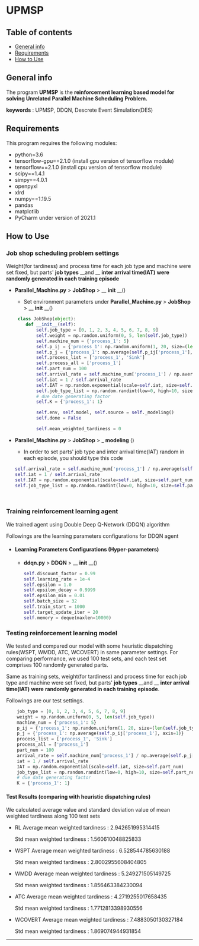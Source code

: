 # UPMSP

## Table of contents

+ [General info](#general-info)
+ [Requirements](#requirements)
+ [How to Use](#how-to-use)



## General info

The program __UPMSP__ is the __reinforcement learning based model for solving Unrelated Parallel Machine Scheduling Problem.__

__keywords__ : UPMSP, DDQN, Descrete Event Simulation(DES)



##  Requirements

This program requires the following modules:

+ python=3.6
+ tensorflow-gpu==2.1.0 (install gpu version of tensorflow module)
+ tensorflow==2.1.0  (install cpu version of tensorflow module)
+ scipy==1.4.1
+ simpy==4.0.1
+ openpyxl
+ xlrd
+ numpy==1.19.5
+ pandas
+ matplotlib
+ PyCharm under version of 2021.1





## How to Use



### Job shop scheduling problem settings



Weight(for tardiness) and process time for each job type and machine were set fixed, but parts' __job types__ __and __ __inter arrival time(IAT)__ __were__ __randomly generated in each training episode__



+ __Parallel_Machine.py__ > <class> __JobShop__ > <function>__ __init__ __()

  + Set environment parameters under __Parallel_Machine.py__ > <class> __JobShop__ > <function>__ __init__ __()

  ```python
   class JobShop(object):
      def __init__(self):
          self.job_type = [0, 1, 2, 3, 4, 5, 6, 7, 8, 9]
          self.weight = np.random.uniform(0, 5, len(self.job_type))
          self.machine_num = {'process_1': 5}
          self.p_ij = {'process_1': np.random.uniform(1, 20, size=(len(self.job_type), self.machine_num['process_1']))}
          self.p_j = {'process_1': np.average(self.p_ij['process_1'], axis=1)}
          self.process_list = ['process_1', 'Sink']
          self.process_all = ['process_1']
          self.part_num = 100
          self.arrival_rate = self.machine_num['process_1'] / np.average(self.p_j['process_1'])
          self.iat = 1 / self.arrival_rate
          self.IAT = np.random.exponential(scale=self.iat, size=self.part_num)
          self.job_type_list = np.random.randint(low=0, high=10, size=self.part_num)
          # due date generating factor
          self.K = {'process_1': 1}
  
          self.env, self.model, self.source = self._modeling()
          self.done = False
  
          self.mean_weighted_tardiness = 0
  ```



+ __Parallel_Machine.py__ > <class> __JobShop__ > <function>_ __modeling__ ()

  + In order to set parts' job type and inter arrival time(IAT) random in each episode, you should type this code

  ```python
  self.arrival_rate = self.machine_num['process_1'] / np.average(self.p_j['process_1'])
  self.iat = 1 / self.arrival_rate
  self.IAT = np.random.exponential(scale=self.iat, size=self.part_num)
  self.job_type_list = np.random.randint(low=0, high=10, size=self.part_num)
  
          
  ```





### Training reinforcement learning agent



We trained agent using Double Deep Q-Network (DDQN) algorithm

Followings are the learning parameters configurations for DDQN agent



+ #### Learning Parameters Configurations (Hyper-parameters)

  + __ddqn.py__ > <class> __DDQN__ > <function>__ __init__ __()

    ```python
    self.discount_factor = 0.99	
    self.learning_rate = 1e-4
    self.epsilon = 1.0
    self.epsilon_decay = 0.9999
    self.epsilon_min = 0.01
    self.batch_size = 32
    self.train_start = 1000
    self.target_update_iter = 20
    self.memory = deque(maxlen=10000)
    ```



### Testing reinforcement learning model



We tested and compared our model with some heuristic dispatching rules(WSPT, WMDD, ATC, WCOVERT) in same parameter settings. For comparing performance, we used 100 test sets, and each test set comprises 100 randomly generated parts.

Same as training sets, weight(for tardiness) and process time for each job type and machine were set fixed, but parts' __job types__ __and __ __inter arrival time(IAT)__ __were__ __randomly generated in each training episode__.

Followings are our test settings. 

```python
    job_type = [0, 1, 2, 3, 4, 5, 6, 7, 8, 9]
    weight = np.random.uniform(0, 5, len(self.job_type))
    machine_num = {'process_1': 5}
    p_ij = {'process_1': np.random.uniform(1, 20, size=(len(self.job_type), self.machine_num['process_1']))}
    p_j = {'process_1': np.average(self.p_ij['process_1'], axis=1)}
    process_list = ['process_1', 'Sink']
    process_all = ['process_1']
    part_num = 100
    arrival_rate = self.machine_num['process_1'] / np.average(self.p_j['process_1'])
    iat = 1 / self.arrival_rate
    IAT = np.random.exponential(scale=self.iat, size=self.part_num)
    job_type_list = np.random.randint(low=0, high=10, size=self.part_num)
    # due date generating factor
    K = {'process_1': 1}
```



#### Test Results (comparing with heuristic dispatching rules)

We calculated average value and standard deviation value of mean weighted tardiness along 100 test sets



+ RL
  Average mean weighted tardiness :  2.942651995314415
  
  Std mean weighted tardiness :  1.560610048825833

+ WSPT
  Average mean weighted tardiness :  6.528544785630188
  
  Std mean weighted tardiness :  2.8002955608404805

+ WMDD
  Average mean weighted tardiness :  5.249271505149725
  
  Std mean weighted tardiness :  1.856463384230094

+ ATC
  Average mean weighted tardiness :  4.2719255017658435
  
  Std mean weighted tardiness :  1.7712813398930556

+ WCOVERT
  Average mean weighted tardiness :  7.4883050130327184
  
  Std mean weighted tardiness :  1.869074944931854

  

-----------------------------------------------

